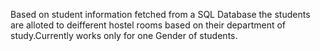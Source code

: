 

Based on student information fetched from a SQL Database the students are alloted to deifferent hostel rooms based on their department of study.Currently works only for one Gender of students.

